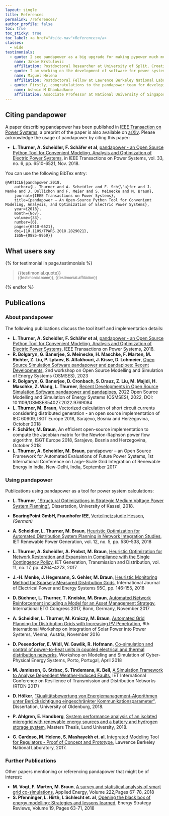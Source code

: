 ```yaml
---
layout: single
title: References
permalink: /references/
author_profile: false
toc: true
toc_sticky: true
toc_label: <a href="#site-nav">References</a>
classes:
  - wide
testimonials:
  - quote: I see pandapower as a big upgrade for making pypower much more user friendly, efficient and even providing some great new features that were earlier only provided by the commercial software. Thank you for making our lives easier with pandapower!
    name: Jakov Krstulovic
    affiliation: Postdoctoral Researcher at University of Split, Croatia
  - quote: I am working on the development of software for power systems research for 7 years, and pandapower is one of the most useful things developed by the community. Brilliant idea, amazing implementation and very easy to use. Congratulations!
    name: Miguel Heleno
    affiliation: Postdoctoral Fellow at Lawrence Berkeley National Laboratory, USA
  - quote: Firstly, congratulations to the pandapower team for developing such an easy to use the tool. I  have introduced pandapower to my final year project students. Many of them start with no background in power system analysis as they take the courses in this subject concurrently. I find that they are able to easily pick up working the with pandapower and carry out projects in renewable energy integration and electric vehicle integration. I too use pandapower to carry out preliminary studies on renewables in the grid. Pandapower has been a very useful tool. I would encourage the pandapower team to add new features such as modal analysis, electricity market engine and if possible RMS dynamics to the package. It will make pandapower the preferred open source tool.
    name: Ashwin M Khambadkone
    affiliation: Associate Professor at National University of Singapore
---
```


## Citing pandapower <a name="citing"></a>

A paper describing pandapower has been published in [IEEE Transaction on Power Systems](https://doi.org/10.1109/TPWRS.2018.2829021), a preprint of the paper is also available on [arXiv](https://arxiv.org/abs/1709.06743). Please acknowledge the usage of pandapower by citing this paper:

- **L. Thurner, A. Scheidler, F. Schäfer et al**, [pandapower - an Open Source Python Tool for Convenient Modeling, Analysis and Optimization of Electric Power Systems](https://doi.org/10.1109/TPWRS.2018.2829021), in IEEE Transactions on Power Systems, vol. 33, no. 6, pp. 6510-6521, Nov. 2018.

You can use the following BibTex entry:

```
@ARTICLE{pandapower.2018,
    author={L. Thurner and A. Scheidler and F. Sch{\"a}fer and J. Menke and J. Dollichon and F. Meier and S. Meinecke and M. Braun},
    journal={IEEE Transactions on Power Systems},
    title={pandapower — An Open-Source Python Tool for Convenient Modeling, Analysis, and Optimization of Electric Power Systems},
    year={2018},
    month={Nov},
    volume={33},
    number={6},
    pages={6510-6521},
    doi={10.1109/TPWRS.2018.2829021},
    ISSN={0885-8950}}
```

## What users say

<div class="testimonials">
  {% for testimonial in page.testimonials %}
    <blockquote>
    {{testimonial.quote}} <br>
    <div style="font-style: normal"><small>{{testimonial.name}}, {{testimonial.affiliation}}</small></div> 
    </blockquote>
  {% endfor %}
</div>


## Publications


### About pandapower

The following publications discuss the tool itself and implementation details:

- **L. Thurner, A. Scheidler, F. Schäfer et al**, [pandapower - an Open Source Python Tool for Convenient Modeling, Analysis and Optimization of Electric Power Systems](https://arxiv.org/abs/1709.06743), IEEE Transactions on Power Systems, 2018.
- **R. Bolgaryn, G. Banerjee, S. Meinecke, H. Maschke, F. Marten, M. Richter, Z. Liu, P. Lytaev, B. Alfakhouri, J. Kisse, D. Lohmeier**, [Open Source Simulation Software pandapower and pandapipes: Recent Developments](https://publica-rest.fraunhofer.de/server/api/core/bitstreams/72a583a8-7204-4f87-bc9d-10760e07701a/content), 2nd workshop on Open Source Modelling and Simulation of Energy Systems (OSMSES), 2023
- **R. Bolgaryn, G. Banerjee, D. Cronbach, S. Drauz, Z. Liu, M. Majidi, H. Maschke, Z. Wang, L. Thurner**, [Recent Developments in Open Source Simulation Software pandapower and pandapipes](https://doi.org/10.1109/OSMSES54027.2022.9769084), 2022 Open Source Modelling and Simulation of Energy Systems (OSMSES), 2022, DOI: 10.1109/OSMSES54027.2022.9769084
- **L. Thurner, M. Braun**, Vectorized calculation of short circuit currents considering distributed generation - an open source implementation of IEC 60909, ISGT Europe 2018, Sarajevo, Bosnia and Herzegovina, October 2018
- **F. Schäfer, M. Braun**, An efficient open-source implementation to compute the Jacobian matrix for the Newton-Raphson power flow algorithm, ISGT Europe 2018, Sarajevo, Bosnia and Herzegovina, October 2018
- **L. Thurner, A. Scheidler, M. Braun**, pandapower – an Open Source Framework for Automated Evaluations of Future Power Systems, 1st International Conference on Large-Scale Grid Integration of Renewable Energy in India, New-Delhi, India, September 2017



### Using pandapower

Publications using pandapower as a tool for power system calculations:

- **L. Thurner**, ["Structural Optimizations in Strategic Medium Voltage Power System Planning"](http://www.upress.uni-kassel.de/katalog/abstract.php?978-3-7376-0538-0), Dissertation, University of Kassel, 2018.

- **BearingPoint GmbH, Fraunhofer IEE**, [Verteilnetzstudie Hessen](https://www.house-of-energy.org/mm/2018_Verteilnetzstudie_Hessen_2024_bis_2034.pdf), *(German)*

- **A. Scheidler, L. Thurner, M. Braun**, [Heuristic Optimization for Automated Distribution System Planning in Network Integration Studies](https://arxiv.org/abs/1711.03331), IET Renewable Power Generation, vol. 12, no. 5, pp. 530–538, 2018
- **L. Thurner, A. Scheidler, A. Probst, M. Braun**, [Heuristic Optimization for Network Restoration and Expansion in Compliance with the Single Contingency Policy](https://ieeexplore.ieee.org/document/8128873/), IET Generation, Transmission and Distribution, vol. 11, no. 17, pp. 4264–4273, 2017
- **J.-H. Menke, J. Hegemann, S. Gehler, M. Braun**, [Heuristic Monitoring Method for Sparsely Measured Distribution Grids](https://www.sciencedirect.com/science/article/pii/S0142061517310311), International Journal of Electrical Power and Energy Systems 95C, pp. 146-155, 2018

- **D. Büchner, L. Thurner, T. Kneiske, M. Braun**, [Automated Network Reinforcement including a Model for an Asset Management Strategy](https://ieeexplore.ieee.org/document/8278724/), International ETG Congress 2017, Bonn, Germany, November 2017
- **A. Scheidler, L. Thurner, M. Kraiczy, M. Braun**, [Automated Grid Planning for Distribution Grids with Increasing PV Penetration](https://www.uni-kassel.de/eecs/fileadmin/datas/fb16/Fachgebiete/energiemanagement/Mitarbeitende/Scheidler__Thurner__Kraiczy__Braun_-_Automated_Grid_Planning_for_Distribution_Grids_with_Increasing_PV_Penetration.pdf), 6th International Workshop on Integration of Solar Power into Power Systems, Vienna, Austria, November 2016
- **D. Pesendorfer, E. Widl, W. Gawlik, R. Hofmann**, [Co-simulation and control of power-to-heat units in coupled electrical and thermal distribution networks](https://ieeexplore.ieee.org/document/8405396/),  Workshop on Modeling and Simulation of Cyber-Physical Energy Systems, Porto, Portugal, April 2018
- **M. Jamieson, G. Strbac, S. Tindemans, K. Bell**, [A Simulation Framework to Analyse Dependent Weather-Induced Faults](http://digital-library.theiet.org/content/conferences/10.1049/cp.2017.0346;jsessionid=2ac5o0buao25d.x-iet-live-01), IET International Conference on Resilience of Transmission and Distribution Networks (RTDN 2017)

- **D. Hölker**, ["Qualitätsbewertung von Energiemanagement-Algorithmen unter Berücksichtigung eingeschränkter Kommunikationsparameter"](https://www.uni-oldenburg.de/fileadmin/user_upload/informatik/hoequa18.pdf), Dissertation, University of Oldenburg, 2018.

- **P. Ahlgren, E. Handberg**, [System performance analysis of an isolated microgrid with renewable energy sources and a battery and hydrogen storage system](http://lup.lub.lu.se/luur/download?func=downloadFile&recordOId=8937880&fileOId=8937884), Masters Thesis, Lund University, 2018.

- **G. Cardoso, M. Heleno, S. Mashayekh et. al**, [Integrated Modeling Tool for Regulators - Proof of Concept and Prototype](https://www.districtenergy.org/HigherLogic/System/DownloadDocumentFile.ashx?DocumentFileKey=c7b57d8f-13ad-9bd7-1361-8a21a8a72a50&forceDialog=0), Lawrence Berkeley National Laboratory, 2017.

### Further Publications

Other papers mentioning or referencing pandapower that might be of interest:

- **M. Vogt, F. Marten, M. Braun**, [A survey and statistical analysis of smart grid co-simulations](https://doi.org/10.1016/j.apenergy.2018.03.123), Applied Energy, Volume 222,Pages 67-78, 2018
- **S. Pfenninger, L. Hirth, I. Schlecht et. al**, [Opening the black box of energy modelling: Strategies and lessons learned](https://doi.org/10.1016/j.esr.2017.12.002), Energy Strategy Reviews, Volume 19, Pages 63-71, 2018

